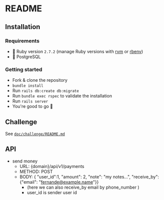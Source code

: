 # README

## Installation

### Requirements

- :gem: Ruby version `2.7.2` (manage Ruby versions with [rvm](https://rvm.io/) or [rbenv](https://github.com/rbenv/rbenv))
- :elephant: PostgreSQL

### Getting started

- Fork & clone the repository
- `bundle install`
- Run `rails db:create db:migrate`
- Run `bundle exec rspec` to validate the installation
- Run `rails server`
- You're good to go :tada:

## Challenge

See [`doc/challenge/README.md`](./doc/challenge/README.md)


## API

- send money
  - URL: {domain}/api/v1/payments 
  - METHOD: POST
  - BODY: { "user_id":1, "amount": 2, "note": "my notes...", "receive_by": {"email": "fernande@example.name"}}
    - (here we can also receive_by email by phone_number )
    - user_id is sender user id